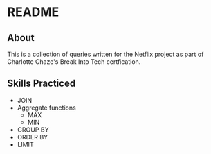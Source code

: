 # README

## About

This is a collection of queries written for the Netflix project as part of Charlotte Chaze's Break Into Tech certfication.

## Skills Practiced

- JOIN
- Aggregate functions
  - MAX
  - MIN
- GROUP BY
- ORDER BY
- LIMIT
